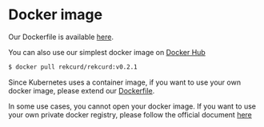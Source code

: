 # Docker image
Our Dockerfile is available [here](https://github.com/rekcurd/dockerfiles). 

You can also use our simplest docker image on [Docker Hub](https://hub.docker.com/r/rekcurd/rekcurd)
```bash
$ docker pull rekcurd/rekcurd:v0.2.1
```

Since Kubernetes uses a container image, if you want to use your own docker image, please extend our [Dockerfile](https://github.com/rekcurd/dockerfiles). 

In some use cases, you cannot open your docker image. If you want to use your own private docker registry, please follow the official document [here](https://docs.docker.com/registry/deploying/)
